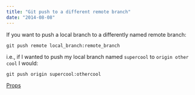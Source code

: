 ```yaml
---
title: "Git push to a different remote branch"
date: "2014-08-08"
---
```


If you want to push a local branch to a differently named remote branch:

`git push remote local_branch:remote_branch`

i.e., if I wanted to push my local branch named `supercool` to `origin other cool` I would:

`git push origin supercool:othercool`

[Props](http://blog.supermatter.com/post/761870270/git-push-a-local-branch-to-a-different-remote-branch)
